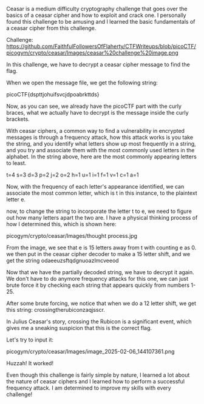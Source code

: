 Ceasar is a medium difficulty cryptography challenge that goes over the basics of a ceasar cipher and how to exploit and crack one. I personally found this challenge to be amusing and I learned the basic fundamentals of a ceasar cipher from this challenge. 




Challenge: https://github.com/FaithfulFollowersOfFlaherty/CTFWriteups/blob/picoCTF/picogym/crypto/ceasar/Images/ceasar%20challenge%20image.png

In this challenge, we have to decrypt a ceasar cipher message to find the flag. 

When we open the message file, we get the following string: 

picoCTF{dspttjohuifsvcjdpoabrkttds}

Now, as you can see, we already have the picoCTF part with the curly braces, what we actually have to decrypt is the message inside the curly brackets. 


With ceasar ciphers, a common way to find a vulnerability in encrypted messages is through a frequency attack, how this attack works is you take the string, and you identify what letters show up most frequently in a string, and you try and associate them with the most commonly used letters in the alphabet. In the string above, here are the most commonly appearing letters to least. 

t=4
s=3
d=3
p=2
j=2
o=2
h=1
u=1
i=1
f=1
v=1
c=1
a=1

Now, with the frequency of each letter's appearance identified, we can associate the most common letter, which is t in this instance, to the plaintext letter e. 

now, to change the string to incorporate the letter t to e, we need to figure out how many letters apart the two are. I have a physical thinking process of how I determined this, which is shown here: 

picogym/crypto/ceasar/Images/thought process.jpg

From the image, we see that e is 15 letters away from t with counting e as 0. we then put in the ceasar cipher decoder to make a 15 letter shift, and we get the string odaeeuzsftqdgnuoazlmcveeod


Now that we have the partially decoded string, we have to decrypt it again. We don't have to do anymore frequency attacks for this one, we can just brute force it by checking each string that appears quickly from numbers 1-25. 

After some brute forcing, we notice that when we do a 12 letter shift, we get this string: 
crossingtherubiconzaqjsscr. 

In Julius Ceasar's story, crossing the Rubicon is a significant event, which gives me a sneaking suspicion that this is the correct flag. 

Let's try to input it: 

picogym/crypto/ceasar/Images/image_2025-02-06_144107361.png

Huzzah! It worked!

Even though this challenge is fairly simple by nature, I learned a lot about the nature of ceasar ciphers and I learned how to perform a successful frequency attack. I am determined to improve my skills with every challenge!


